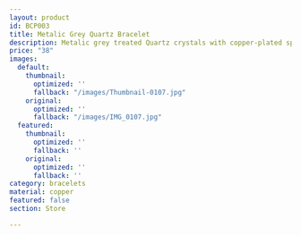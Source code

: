 ```yaml
---
layout: product
id: BCP003
title: Metalic Grey Quartz Bracelet
description: Metalic grey treated Quartz crystals with copper-plated spacer beads.
price: "38"
images:
  default:
    thumbnail:
      optimized: ''
      fallback: "/images/Thumbnail-0107.jpg"
    original:
      optimized: ''
      fallback: "/images/IMG_0107.jpg"
  featured:
    thumbnail:
      optimized: ''
      fallback: ''
    original:
      optimized: ''
      fallback: ''
category: bracelets
material: copper
featured: false
section: Store

---
```

